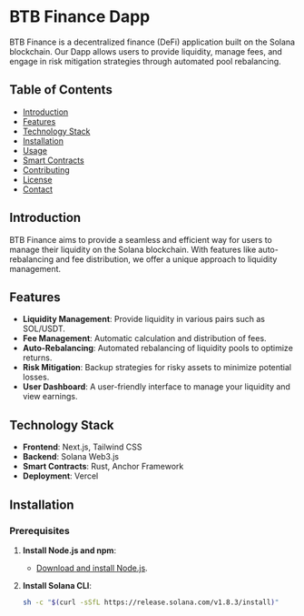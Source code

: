 # BTB Finance Dapp



BTB Finance is a decentralized finance (DeFi) application built on the Solana blockchain. Our Dapp allows users to provide liquidity, manage fees, and engage in risk mitigation strategies through automated pool rebalancing.

## Table of Contents

- [Introduction](#introduction)
- [Features](#features)
- [Technology Stack](#technology-stack)
- [Installation](#installation)
- [Usage](#usage)
- [Smart Contracts](#smart-contracts)
- [Contributing](#contributing)
- [License](#license)
- [Contact](#contact)

## Introduction

BTB Finance aims to provide a seamless and efficient way for users to manage their liquidity on the Solana blockchain. With features like auto-rebalancing and fee distribution, we offer a unique approach to liquidity management.

## Features

- **Liquidity Management**: Provide liquidity in various pairs such as SOL/USDT.
- **Fee Management**: Automatic calculation and distribution of fees.
- **Auto-Rebalancing**: Automated rebalancing of liquidity pools to optimize returns.
- **Risk Mitigation**: Backup strategies for risky assets to minimize potential losses.
- **User Dashboard**: A user-friendly interface to manage your liquidity and view earnings.

## Technology Stack

- **Frontend**: Next.js, Tailwind CSS
- **Backend**: Solana Web3.js
- **Smart Contracts**: Rust, Anchor Framework
- **Deployment**: Vercel

## Installation

### Prerequisites

1. **Install Node.js and npm**:
   - [Download and install Node.js](https://nodejs.org/).

2. **Install Solana CLI**:
   ```bash
   sh -c "$(curl -sSfL https://release.solana.com/v1.8.3/install)"
